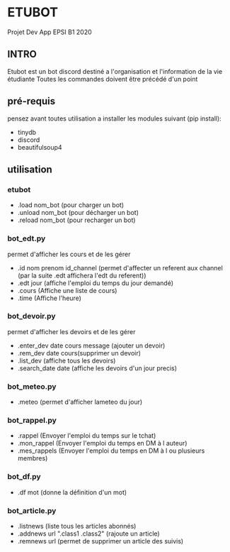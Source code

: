 # ETUBOT
Projet Dev App EPSI B1 2020

## INTRO
Etubot est un bot discord destiné a l'organisation et l'information de la vie étudiante
Toutes les commandes doivent être précédé d'un point

## pré-requis
pensez avant toutes utilisation a installer les modules suivant (pip install):
- tinydb
- discord
- beautifulsoup4

## utilisation
### etubot

- .load nom_bot (pour charger un bot)
- .unload nom_bot (pour décharger un bot)
- .reload nom_bot (pour recharger un bot)

### bot_edt.py

permet d'afficher les cours et de les gérer
- .id nom prenom id_channel (permet d'affecter un referent aux channel (par la suite .edt affichera l'edt du referent))
- .edt jour (affiche l'emploi du temps du jour demandé)
- .cours (Affiche une liste de cours)
- .time (Affiche l'heure)

### bot_devoir.py

permet d'afficher les devoirs et de les gérer
- .enter_dev date cours message (ajouter un devoir)
- .rem_dev date cours(supprimer un devoir)
- .list_dev (affiche tous les devoirs)
- .search_date date (affiche les devoirs d'un jour precis)

### bot_meteo.py

- .meteo (permet d'afficher lameteo du jour)

### bot_rappel.py

- .rappel (Envoyer l'emploi du temps sur le tchat)
- .mon_rappel (Envoyer l'emploi du temps en DM à l auteur)
- .mes_rappels (Envoyer l'emploi du temps en DM à l ou plusieurs membres)

### bot_df.py

- .df mot (donne la définition d'un mot) 

### bot_article.py

- .listnews (liste tous les articles abonnés)
- .addnews url ".class1 .class2" (rajoute un article)
- .remnews url (permet de supprimer un article des suivis)
